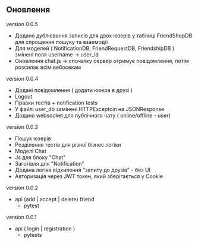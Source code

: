 ## Оновлення

version 0.0.5
- Додано дублювання записів для двох юзерів у таблиці FriendShopDB для спрощення пошуку та взаемодії
- Для моделей ( NotificationDB, FriendRequestDB, FriendshipDB ) змінені поля username -> user_id
- Оновлення chat.js -> спочатку сервер отримує повідомлення,  потім розсилає всім вебосекам

version 0.0.4
- Додані повідомлення ( додати юзера в друзі )
- Logout
- Правки тестів + notification tests
- У файлі user_db замінені HTTPExceptoin на JSONResponse
- Додано websocket для публічного чату ( online/offline - user)

version 0.0.3
- Пошук юзерів
- Розділення тестів для різної бізнес логіки
- Моделі Chat
- Js для блоку "Chat"
- Заготівля для "Notification"
- Додана логіка відхилення "запиту до друзів" - без UI
- Авторизація через JWT токен, який зберігається у Cookie

version 0.0.2
- api (add | accept | delete) friend
    - pytest

version 0.0.1
- api ( login | registration )
    - pytests